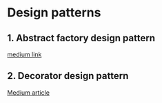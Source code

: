 # Design patterns

## 1. Abstract factory design pattern

[medium link](https://blog.devops.dev/why-senior-developers-love-the-abstract-factory-pattern-1bfb5fbcb260)

## 2. Decorator design pattern

[Medium article](https://medium.com/@gaddamnaveen192/the-decorator-pattern-in-java-the-one-pattern-every-spring-boot-developer-needs-to-know-767ab5ecdc89)